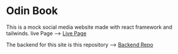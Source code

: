 # Odin Book

This is a mock social media website made with react framework and tailwinds. live Page --> [Live Page](https://1e8776fb.odinbook.pages.dev/)



The backend for this site is this repository --> [Backend Repo](https://github.com/mhickner44/socialMedia)
